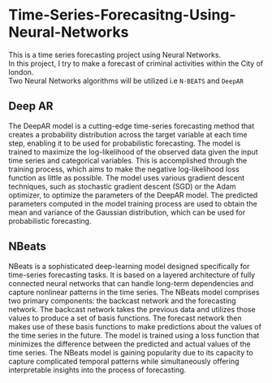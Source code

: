 # Time-Series-Forecasitng-Using-Neural-Networks
This is a time series forecasting project using Neural Networks. <br>In this project, I try to make a forecast of criminal activities within the City of london. <br>Two Neural Networks algorithms will be utilized i.e `N-BEATS` and `DeepAR`

<h2>Deep AR</h2>
<p>The DeepAR model is a cutting-edge time-series forecasting method that creates a probability distribution across the target variable at each time step, enabling it to be used for probabilistic forecasting. The model is trained to maximize the log-likelihood of the observed data given the input time series and categorical variables. This is accomplished through the training process, which aims to make the negative log-likelihood loss function as little as possible. The model uses various gradient descent techniques, such as stochastic gradient descent (SGD) or the Adam optimizer, to optimize the parameters of the DeepAR model. The predicted parameters computed in the model training process are used to obtain the mean and variance of the Gaussian distribution, which can be used for probabilistic forecasting.</p>

<h2>NBeats</h2>
<p>NBeats is a sophisticated deep-learning model designed specifically for time-series forecasting tasks. It is based on a layered architecture of fully connected neural networks that can handle long-term dependencies and capture nonlinear patterns in the time series. The NBeats model comprises two primary components: the backcast network and the forecasting network. The backcast network takes the previous data and utilizes those values to produce a set of basis functions. The forecast network then makes use of these basis functions to make predictions about the values of the time series in the future. The model is trained using a loss function that minimizes the difference between the predicted and actual values of the time series. The NBeats model is gaining popularity due to its capacity to capture complicated temporal patterns while simultaneously offering interpretable insights into the process of forecasting.</p>


